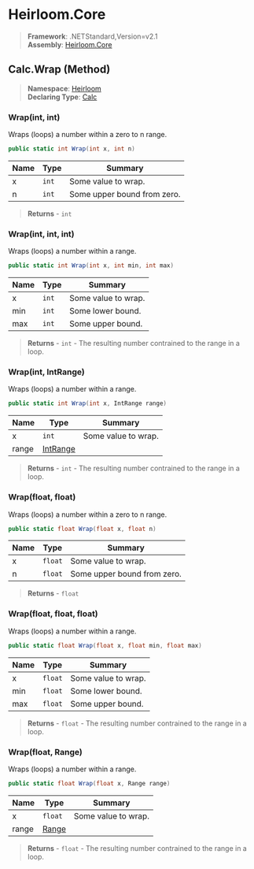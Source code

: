 # Heirloom.Core

> **Framework**: .NETStandard,Version=v2.1  
> **Assembly**: [Heirloom.Core][0]

## Calc.Wrap (Method)

> **Namespace**: [Heirloom][0]  
> **Declaring Type**: [Calc][1]

### Wrap(int, int)

Wraps (loops) a number within a zero to n range.

```cs
public static int Wrap(int x, int n)
```

| Name | Type  | Summary                     |
|------|-------|-----------------------------|
| x    | `int` | Some value to wrap.         |
| n    | `int` | Some upper bound from zero. |

> **Returns** - `int`

### Wrap(int, int, int)

Wraps (loops) a number within a range.

```cs
public static int Wrap(int x, int min, int max)
```

| Name | Type  | Summary             |
|------|-------|---------------------|
| x    | `int` | Some value to wrap. |
| min  | `int` | Some lower bound.   |
| max  | `int` | Some upper bound.   |

> **Returns** - `int` - The resulting number contrained to the range in a loop.

### Wrap(int, IntRange)

Wraps (loops) a number within a range.

```cs
public static int Wrap(int x, IntRange range)
```

| Name  | Type          | Summary             |
|-------|---------------|---------------------|
| x     | `int`         | Some value to wrap. |
| range | [IntRange][2] |                     |

> **Returns** - `int` - The resulting number contrained to the range in a loop.

### Wrap(float, float)

Wraps (loops) a number within a zero to n range.

```cs
public static float Wrap(float x, float n)
```

| Name | Type    | Summary                     |
|------|---------|-----------------------------|
| x    | `float` | Some value to wrap.         |
| n    | `float` | Some upper bound from zero. |

> **Returns** - `float`

### Wrap(float, float, float)

Wraps (loops) a number within a range.

```cs
public static float Wrap(float x, float min, float max)
```

| Name | Type    | Summary             |
|------|---------|---------------------|
| x    | `float` | Some value to wrap. |
| min  | `float` | Some lower bound.   |
| max  | `float` | Some upper bound.   |

> **Returns** - `float` - The resulting number contrained to the range in a loop.

### Wrap(float, Range)

Wraps (loops) a number within a range.

```cs
public static float Wrap(float x, Range range)
```

| Name  | Type       | Summary             |
|-------|------------|---------------------|
| x     | `float`    | Some value to wrap. |
| range | [Range][3] |                     |

> **Returns** - `float` - The resulting number contrained to the range in a loop.

[0]: ../../../Heirloom.Core.md
[1]: ../Calc.md
[2]: ../IntRange.md
[3]: ../Range.md

